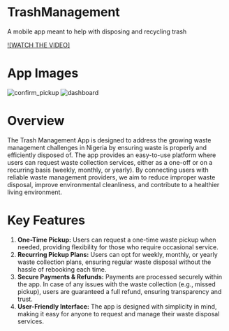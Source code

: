 
# TrashManagement
A mobile app meant to help with disposing and recycling trash 

[![WATCH THE VIDEO]](https://www.linkedin.com/posts/ajao-semiloore-880889220_so-a-few-months-back-i-had-an-idea-about-activity-7100592059035656192-QJiQ?utm_source=share&utm_medium=member_desktop)

# App Images

![confirm_pickup](https://github.com/user-attachments/assets/f8d991ee-1ce1-4488-9e07-df144a5c7703)
![dashboard](https://github.com/user-attachments/assets/2a29aec6-355e-41d7-9f78-a78a7ede4448)


# Overview
The Trash Management App is designed to address the growing waste management challenges in Nigeria by ensuring waste is properly and efficiently disposed of. The app provides an easy-to-use platform where users can request waste collection services, either as a one-off or on a recurring basis (weekly, monthly, or yearly). By connecting users with reliable waste management providers, we aim to reduce improper waste disposal, improve environmental cleanliness, and contribute to a healthier living environment.

# Key Features
1. **One-Time Pickup:** Users can request a one-time waste pickup when needed, providing flexibility for those who require occasional service.
2. **Recurring Pickup Plans:** Users can opt for weekly, monthly, or yearly waste collection plans, ensuring regular waste disposal without the hassle of rebooking each time.
3. **Secure Payments & Refunds:** Payments are processed securely within the app. In case of any issues with the waste collection (e.g., missed pickup), users are guaranteed a full refund, ensuring transparency and trust.
4. **User-Friendly Interface:** The app is designed with simplicity in mind, making it easy for anyone to request and manage their waste disposal services.
